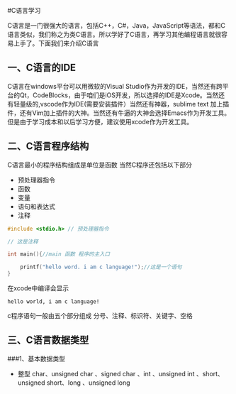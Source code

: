 #C语言学习

C语言是一门很强大的语言，包括C++，C#，Java，JavaScript等语法，都和C语言类似，我们称之为类C语言。所以学好了C语言，再学习其他编程语言就很容易上手了。下面我们来介绍C语言

## 一、C语言的IDE
C语言在windows平台可以用微软的Visual Studio作为开发的IDE，当然还有跨平台的Qt，CodeBlocks，由于咱们是iOS开发，所以选择的IDE是Xcode。当然还有轻量级的,vscode作为IDE(需要安装插件）当然还有神器，sublime text 加上插件，还有Vim加上插件的大神。当然还有牛逼的大神会选择Emacs作为开发工具。但是由于学习成本和以后学习方便，建议使用xcode作为开发工具。


## 二、C语言程序结构
C语言最小的程序结构组成是单位是函数
当然C程序还包括以下部分

* 预处理器指令
* 函数
* 变量
* 语句和表达式
* 注释

```c
#include <stdio.h> // 预处理器指令

// 这是注释

int main(){//main 函数 程序的主入口

    printf("hello word. i am c language!");//这是一个语句
}

```
在xcode中编译会显示 

```console
hello world, i am c language!
```

c程序语句一般由五个部分组成
分号、注释、标识符、关键字、空格

## 三、C语言数据类型
###1、基本数据类型
* 整型
char、unsigned char 、signed char 、int 、unsigned int 、short、unsigned short、long 、unsigned long